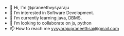 - 👋 Hi, I’m @praneethvysyaraju
- 👀 I’m interested in Software Development.
- 🌱 I’m currently learning java, DBMS.
- 💞️ I’m looking to collaborate on js, python
- 📫 How to reach me vysyarajupraneethsai@gmail.com

<!---
praneethvysyaraju/praneethvysyaraju is a ✨ special ✨ repository because its `README.md` (this file) appears on your GitHub profile.
You can click the Preview link to take a look at your changes.
--->
